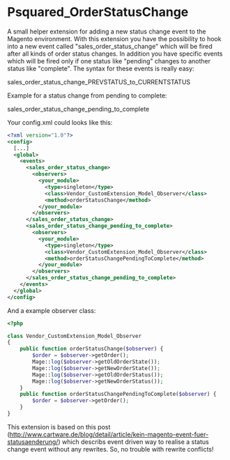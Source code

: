 Psquared_OrderStatusChange
==========================

A small helper extension for adding a new status change event to the Magento environment. With this extension you have the possibility to hook into a new event called "sales_order_status_change" which will be fired after all kinds of order status changes. In addition you have specific events which will be fired only if one status like "pending" changes to another status like "complete". The syntax for these events is really easy:

  sales_order_status_change_PREVSTATUS_to_CURRENTSTATUS

Example for a status change from pending to complete:
  
  sales_order_status_change_pending_to_complete

Your config.xml could looks like this:
```xml
<?xml version="1.0"?>
<config>
  [...]
  <global>
    <events>
      <sales_order_status_change>
        <observers>
          <your_module>
            <type>singleton</type>
            <class>Vendor_CustomExtension_Model_Observer</class>
            <method>orderStatusChange</method>
          </your_module>
        </observers>
      </sales_order_status_change>
      <sales_order_status_change_pending_to_complete>
        <observers>
          <your_module>
            <type>singleton</type>
            <class>Vendor_CustomExtension_Model_Observer</class>
            <method>orderStatusChangePendingToComplete</method>
          </your_module>
        </observers>
      </sales_order_status_change_pending_to_complete>
    </events>
  </global>
</config>
```

And a example observer class:

```php
<?php

class Vendor_CustomExtension_Model_Observer
{
	public function orderStatusChange($observer) {
		$order = $observer->getOrder();
		Mage::log($observer->getOldOrderState());
        Mage::log($observer->getNewOrderState());
        Mage::log($observer->getOldOrderStatus());
        Mage::log($observer->getNewOrderStatus());
	}
	public function orderStatusChangePendingToComplete($observer) {
		$order = $observer->getOrder();
	}
}
```

This extension is based on this post (http://www.cartware.de/blog/detail/article/kein-magento-event-fuer-statusaenderung/) which describs event driven way to realise a status change event without any rewrites. So, no trouble with rewrite conflicts!

